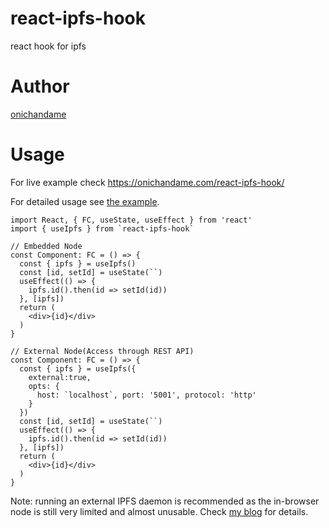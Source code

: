 # react-ipfs-hook

react hook for ipfs

# Author

[onichandame](https://onichandame.com)

# Usage

For live example check <https://onichandame.com/react-ipfs-hook/>

For detailed usage see [the example](./packages/example).

```typescriptreact
import React, { FC, useState, useEffect } from 'react'
import { useIpfs } from `react-ipfs-hook`

// Embedded Node
const Component: FC = () => {
  const { ipfs } = useIpfs()
  const [id, setId] = useState(``)
  useEffect(() => {
    ipfs.id().then(id => setId(id))
  }, [ipfs])
  return (
    <div>{id}</div>
  )
}

// External Node(Access through REST API)
const Component: FC = () => {
  const { ipfs } = useIpfs({
    external:true,
    opts: {
      host: `localhost`, port: '5001', protocol: 'http'
    }
  })
  const [id, setId] = useState(``)
  useEffect(() => {
    ipfs.id().then(id => setId(id))
  }, [ipfs])
  return (
    <div>{id}</div>
  )
}
```

Note: running an external IPFS daemon is recommended as the in-browser node is still very limited and almost unusable. Check [my blog](https://onichandame.com/post/ipfs) for details.
